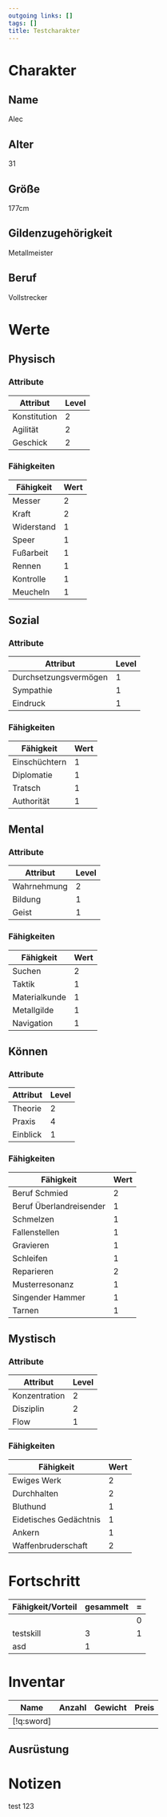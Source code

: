 ```yaml
---
outgoing links: []
tags: []
title: Testcharakter
---
```


# Charakter

## Name
Alec

## Alter
31

## Größe
177cm

## Gildenzugehörigkeit
Metallmeister

## Beruf
Vollstrecker

# Werte

## Physisch

### Attribute

| Attribut     | Level |
|--------------|-------|
| Konstitution | 2     |
| Agilität     | 2     |
| Geschick     | 2     |


### Fähigkeiten

| Fähigkeit  | Wert |
|------------|------|
| Messer     | 2    |
| Kraft      | 2    |
| Widerstand | 1    |
| Speer      | 1    |
| Fußarbeit  | 1    |
| Rennen     | 1    |
| Kontrolle  | 1    |
| Meucheln   | 1    |


## Sozial

### Attribute

| Attribut              | Level |
|-----------------------|-------|
| Durchsetzungsvermögen | 1     |
| Sympathie             | 1     |
| Eindruck              | 1     |


### Fähigkeiten

| Fähigkeit     | Wert |
|---------------|------|
| Einschüchtern | 1    |
| Diplomatie    | 1    |
| Tratsch       | 1    |
| Authorität    | 1    |


## Mental

### Attribute

| Attribut    | Level |
|-------------|-------|
| Wahrnehmung | 2     |
| Bildung     | 1     |
| Geist       | 1     |


### Fähigkeiten

| Fähigkeit     | Wert |
|---------------|------|
| Suchen        | 2    |
| Taktik        | 1    |
| Materialkunde | 1    |
| Metallgilde   | 1    |
| Navigation    | 1    |


## Können

### Attribute

| Attribut | Level |
|----------|-------|
| Theorie  | 2     |
| Praxis   | 4     |
| Einblick | 1     |


### Fähigkeiten

| Fähigkeit               | Wert |
|-------------------------|------|
| Beruf Schmied           | 2    |
| Beruf Überlandreisender | 1    |
| Schmelzen               | 1    |
| Fallenstellen           | 1    |
| Gravieren               | 1    |
| Schleifen               | 1    |
| Reparieren              | 2    |
| Musterresonanz          | 1    |
| Singender Hammer        | 1    |
| Tarnen                  | 1    |


## Mystisch

### Attribute

| Attribut      | Level |
|---------------|-------|
| Konzentration | 2     |
| Disziplin     | 2     |
| Flow          | 1     |


### Fähigkeiten

| Fähigkeit              | Wert |
|------------------------|------|
| Ewiges Werk            | 2    |
| Durchhalten            | 2    |
| Bluthund               | 1    |
| Eidetisches Gedächtnis | 1    |
| Ankern                 | 1    |
| Waffenbruderschaft     | 2    |


# Fortschritt

| Fähigkeit/Vorteil | gesammelt | = |
|:------------------|:----------|---|
|                   |           | 0 |
| testskill         | 3         | 1 |
| asd               | 1         |   |


# Inventar

| Name       | Anzahl | Gewicht | Preis |
|------------|--------|---------|-------|
| [!q:sword] |        |         |       |



## Ausrüstung

# Notizen
test
123
